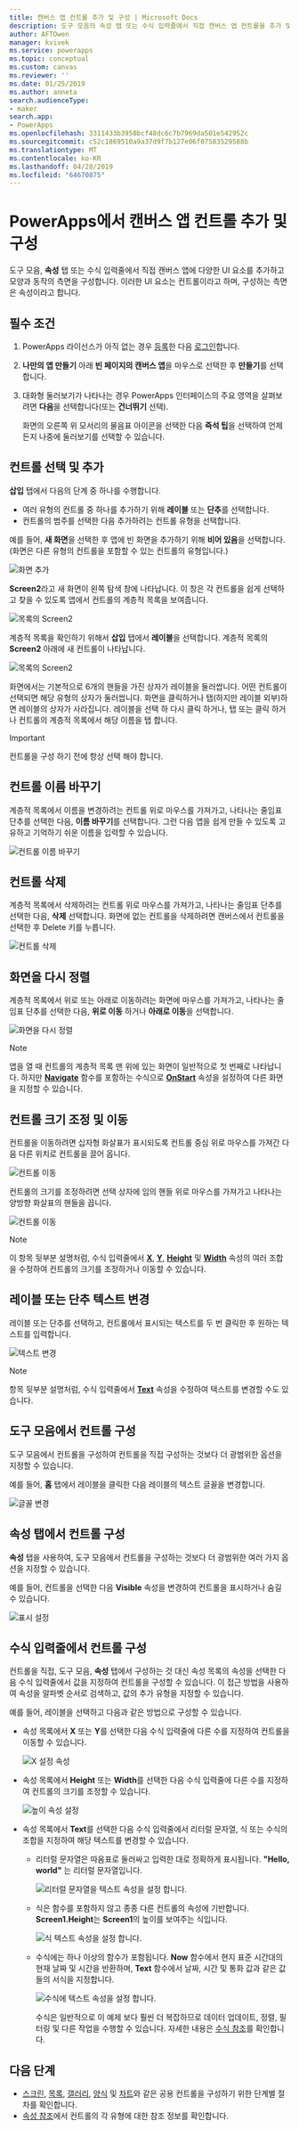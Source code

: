 ```yaml
---
title: 캔버스 앱 컨트롤 추가 및 구성 | Microsoft Docs
description: 도구 모음의 속성 탭 또는 수식 입력줄에서 직접 캔버스 앱 컨트롤을 추가 및 구성하기 위한 단계별 지침입니다.
author: AFTOwen
manager: kvivek
ms.service: powerapps
ms.topic: conceptual
ms.custom: canvas
ms.reviewer: ''
ms.date: 01/25/2019
ms.author: anneta
search.audienceType:
- maker
search.app:
- PowerApps
ms.openlocfilehash: 3311433b3950bcf48dc6c7b7969da501e542952c
ms.sourcegitcommit: c52c1869510a9a37d9f7b127e06f07583529588b
ms.translationtype: MT
ms.contentlocale: ko-KR
ms.lasthandoff: 04/28/2019
ms.locfileid: "64670875"
---
```

# <a name="add-and-configure-a-canvas-app-control-in-powerapps"></a>PowerApps에서 캔버스 앱 컨트롤 추가 및 구성

도구 모음, **속성** 탭 또는 수식 입력줄에서 직접 캔버스 앱에 다양한 UI 요소를 추가하고 모양과 동작의 측면을 구성합니다. 이러한 UI 요소는 컨트롤이라고 하며, 구성하는 측면은 속성이라고 합니다.

## <a name="prerequisites"></a>필수 조건

1. PowerApps 라이선스가 아직 없는 경우 [등록](../signup-for-powerapps.md)한 다음 [로그인](https://web.powerapps.com?utm_source=padocs&utm_medium=linkinadoc&utm_campaign=referralsfromdoc)합니다.
1. **나만의 앱 만들기** 아래 **빈 페이지의 캔버스 앱**을 마우스로 선택한 후 **만들기**를 선택합니다.
1. 대화형 둘러보기가 나타나는 경우 PowerApps 인터페이스의 주요 영역을 살펴보려면 **다음**을 선택합니다(또는 **건너뛰기** 선택).

    화면의 오른쪽 위 모서리의 물음표 아이콘을 선택한 다음 **즉석 팁**을 선택하여 언제든지 나중에 둘러보기를 선택할 수 있습니다.

## <a name="add-and-select-a-control"></a>컨트롤 선택 및 추가

**삽입** 탭에서 다음의 단계 중 하나를 수행합니다.

- 여러 유형의 컨트롤 중 하나를 추가하기 위해 **레이블** 또는 **단추**를 선택합니다.
- 컨트롤의 범주를 선택한 다음 추가하려는 컨트롤 유형을 선택합니다.

예를 들어, **새 화면**을 선택한 후 앱에 빈 화면을 추가하기 위해 **비어 있음**을 선택합니다. (화면은 다른 유형의 컨트롤을 포함할 수 있는 컨트롤의 유형입니다.)

![화면 추가](./media/add-configure-controls/add-screen.png)

**Screen2**라고 새 화면이 왼쪽 탐색 창에 나타납니다. 이 창은 각 컨트롤을 쉽게 선택하고 찾을 수 있도록 앱에서 컨트롤의 계층적 목록을 보여줍니다.

![목록의 Screen2](./media/add-configure-controls/list-screen2.png)

계층적 목록을 확인하기 위해서 **삽입** 탭에서 **레이블**을 선택합니다. 계층적 목록의 **Screen2** 아래에 새 컨트롤이 나타납니다.

![목록의 Screen2](./media/add-configure-controls/add-label.png)

화면에서는 기본적으로 6개의 핸들을 가진 상자가 레이블을 둘러쌉니다. 어떤 컨트롤이 선택되면 해당 유형의 상자가 둘러쌉니다. 화면을 클릭하거나 탭(하지만 레이블 외부)하면 레이블의 상자가 사라집니다. 레이블을 선택 하 다시 클릭 하거나, 탭 또는 클릭 하거나 컨트롤의 계층적 목록에서 해당 이름을 탭 합니다.

> [!IMPORTANT]
> 컨트롤을 구성 하기 전에 항상 선택 해야 합니다.

## <a name="rename-a-control"></a>컨트롤 이름 바꾸기

계층적 목록에서 이름을 변경하려는 컨트롤 위로 마우스를 가져가고, 나타나는 줄임표 단추를 선택한 다음, **이름 바꾸기**를 선택합니다. 그런 다음 앱을 쉽게 만들 수 있도록 고유하고 기억하기 쉬운 이름을 입력할 수 있습니다.

![컨트롤 이름 바꾸기](./media/add-configure-controls/rename-control.png)

## <a name="delete-a-control"></a>컨트롤 삭제

계층적 목록에서 삭제하려는 컨트롤 위로 마우스를 가져가고, 나타나는 줄임표 단추를 선택한 다음, **삭제** 선택합니다. 화면에 없는 컨트롤을 삭제하려면 캔버스에서 컨트롤을 선택한 후 Delete 키를 누릅니다.

![컨트롤 삭제](./media/add-configure-controls/delete-control.png)

## <a name="reorder-screens"></a>화면을 다시 정렬

계층적 목록에서 위로 또는 아래로 이동하려는 화면에 마우스를 가져가고, 나타나는 줄임표 단추를 선택한 다음, **위로 이동** 하거나 **아래로 이동**을 선택합니다.

![화면을 다시 정렬](./media/add-configure-controls/reorder-screen.png)

> [!NOTE]
> 앱을 열 때 컨트롤의 계층적 목록 맨 위에 있는 화면이 일반적으로 첫 번째로 나타납니다. 하지만 **[Navigate](functions/function-navigate.md)** 함수를 포함하는 수식으로 **[OnStart](controls/control-screen.md)** 속성을 설정하여 다른 화면을 지정할 수 있습니다.

## <a name="move-and-resize-a-control"></a>컨트롤 크기 조정 및 이동

컨트롤을 이동하려면 십자형 화살표가 표시되도록 컨트롤 중심 위로 마우스를 가져간 다음 다른 위치로 컨트롤을 끌어 옵니다.

![컨트롤 이동](./media/add-configure-controls/move-control.png)

컨트롤의 크기를 조정하려면 선택 상자에 임의 핸들 위로 마우스를 가져가고 나타나는 양방향 화살표의 핸들을 끕니다.

![컨트롤 이동](./media/add-configure-controls/resize-control.png)

> [!NOTE]
> 이 항목 뒷부분 설명처럼, 수식 입력줄에서 **[X](controls/properties-size-location.md)**, **[Y](controls/properties-size-location.md)**, **[Height](controls/properties-size-location.md)** 및 **[Width](controls/properties-size-location.md)** 속성의 여러 조합을 수정하여 컨트롤의 크기를 조정하거나 이동할 수 있습니다.

## <a name="change-the-text-of-a-label-or-a-button"></a>레이블 또는 단추 텍스트 변경

레이블 또는 단추를 선택하고, 컨트롤에서 표시되는 텍스트를 두 번 클릭한 후 원하는 텍스트를 입력합니다.

![텍스트 변경](./media/add-configure-controls/change-text.png)

> [!NOTE]
> 항목 뒷부분 설명처럼, 수식 입력줄에서 **[Text](controls/properties-core.md)** 속성을 수정하여 텍스트를 변경할 수도 있습니다.

## <a name="configure-a-control-from-the-toolbar"></a>도구 모음에서 컨트롤 구성

도구 모음에서 컨트롤을 구성하여 컨트롤을 직접 구성하는 것보다 더 광범위한 옵션을 지정할 수 있습니다.

예를 들어, **홈** 탭에서 레이블을 클릭한 다음 레이블의 텍스트 글꼴을 변경합니다.

![글꼴 변경](./media/add-configure-controls/change-font.png)

## <a name="configure-a-control-from-the-properties-tab"></a>속성 탭에서 컨트롤 구성

**속성** 탭을 사용하여, 도구 모음에서 컨트롤을 구성하는 것보다 더 광범위한 여러 가지 옵션을 지정할 수 있습니다.

예를 들어, 컨트롤을 선택한 다음 **Visible** 속성을 변경하여 컨트롤을 표시하거나 숨길 수 있습니다.

![표시 설정](./media/add-configure-controls/set-visibility.png)

## <a name="configure-a-control-in-the-formula-bar"></a>수식 입력줄에서 컨트롤 구성

컨트롤을 직접, 도구 모음, **속성** 탭에서 구성하는 것 대신 속성 목록의 속성을 선택한 다음 수식 입력줄에서 값을 지정하여 컨트롤을 구성할 수 있습니다. 이 접근 방법을 사용하여 속성을 알파벳 순서로 검색하고, 값의 추가 유형을 지정할 수 있습니다.

예를 들어, 레이블을 선택하고 다음과 같은 방법으로 구성할 수 있습니다.

- 속성 목록에서 **X** 또는 **Y**를 선택한 다음 수식 입력줄에 다른 수를 지정하여 컨트롤을 이동할 수 있습니다.

    ![X 설정 속성](./media/add-configure-controls/x-property.png)

- 속성 목록에서 **Height** 또는 **Width**를 선택한 다음 수식 입력줄에 다른 수를 지정하여 컨트롤의 크기를 조정할 수 있습니다.

    ![높이 속성 설정](./media/add-configure-controls/height-property.png)

- 속성 목록에서 **Text**를 선택한 다음 수식 입력줄에서 리터럴 문자열, 식 또는 수식의 조합을 지정하여 해당 텍스트를 변경할 수 있습니다.

    - 리터럴 문자열은 따옴표로 둘러싸고 입력한 대로 정확하게 표시됩니다. **"Hello, world"** 는 리터럴 문자열입니다.

        ![리터럴 문자열을 텍스트 속성을 설정 합니다.](./media/add-configure-controls/literal-string.png)

    - 식은 함수를 포함하지 않고 종종 다른 컨트롤의 속성에 기반합니다. **Screen1.Height**는 **Screen1**의 높이를 보여주는 식입니다.

        ![식 텍스트 속성을 설정 합니다.](./media/add-configure-controls/expression.png)

    - 수식에는 하나 이상의 함수가 포함됩니다. **Now** 함수에서 현지 표준 시간대의 현재 날짜 및 시간을 반환하며, **Text** 함수에서 날짜, 시간 및 통화 값과 같은 값들의 서식을 지정합니다.

        ![수식에 텍스트 속성을 설정 합니다.](./media/add-configure-controls/formula.png)

        수식은 일반적으로 이 예제 보다 훨씬 더 복잡하므로 데이터 업데이트, 정렬, 필터링 및 다른 작업을 수행할 수 있습니다. 자세한 내용은 [수식 참조](formula-reference.md)를 확인합니다.

## <a name="next-steps"></a>다음 단계

- [스크린](add-screen-context-variables.md), [목록](add-list-box-drop-down-list-radio-button.md), [갤러리](add-gallery.md), [양식](add-form.md) 및 [차트](use-line-pie-bar-chart.md)와 같은 공용 컨트롤을 구성하기 위한 단계별 절차를 확인합니다.
- [속성 참조](reference-properties.md)에서 컨트롤의 각 유형에 대한 참조 정보를 확인합니다.
